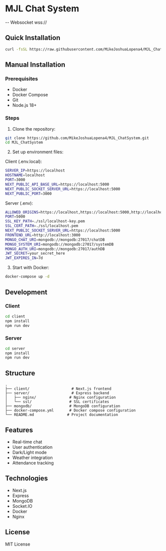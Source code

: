 # MJL Chat System
-- Websocket wss://

## Quick Installation

```bash
curl -fsSL https://raw.githubusercontent.com/MikeJoshuaLopena4/MJL_ChatSystem/main/install.sh | sudo bash
```

## Manual Installation

### Prerequisites
- Docker
- Docker Compose
- Git
- Node.js 18+

### Steps

1. Clone the repository:
```bash
git clone https://github.com/MikeJoshuaLopena4/MJL_ChatSystem.git
cd MJL_ChatSystem
```

2. Set up environment files:

Client (.env.local):
```bash
SERVER_IP=https://localhost
HOSTNAME=localhost
PORT=3000
NEXT_PUBLIC_API_BASE_URL=https://localhost:5000
NEXT_PUBLIC_SOCKET_SERVER_URL=https://localhost:5000
NEXT_PUBLIC_PORT=3000
```

Server (.env):
```bash
ALLOWED_ORIGINS=https://localhost,https://localhost:5000,http://localhost:3000
PORT=5000
SSL_KEY_PATH=./ssl/localhost-key.pem
SSL_CERT_PATH=./ssl/localhost.pem
NEXT_PUBLIC_SOCKET_SERVER_URL=https://localhost:5000
FRONTEND_URL=http://localhost:3000
MONGO_CHAT_URI=mongodb://mongodb:27017/chatDB
MONGO_SYSTEM_URI=mongodb://mongodb:27017/systemDB
MONGO_AUTH_URI=mongodb://mongodb:27017/authDB
JWT_SECRET=your_secret_here
JWT_EXPIRES_IN=7d
```

3. Start with Docker:
```bash
docker-compose up -d
```

## Development

### Client
```bash
cd client
npm install
npm run dev
```

### Server
```bash
cd server
npm install
npm run dev
```

## Structure
```
.
├── client/                   # Next.js frontend
├── server/                   # Express backend
│   ├── nginx/               # Nginx configuration
│   └── ssl/                 # SSL certificates
├── mongodb/                 # MongoDB configuration
├── docker-compose.yml       # Docker compose configuration
└── README.md               # Project documentation
```

## Features
- Real-time chat
- User authentication
- Dark/Light mode
- Weather integration
- Attendance tracking

## Technologies
- Next.js
- Express
- MongoDB
- Socket.IO
- Docker
- Nginx

## License
MIT License
